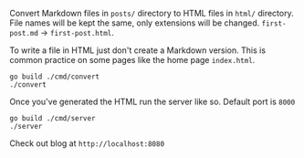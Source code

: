 Convert Markdown files in `posts/` directory to HTML files in `html/` directory.
File names will be kept the same, only extensions will be changed. `first-post.md` -> `first-post.html`.

To write a file in HTML just don't create a Markdown version.
This is common practice on some pages like the home page `index.html`.

```
go build ./cmd/convert
./convert
```

Once you've generated the HTML run the server like so. Default port is `8000`

```
go build ./cmd/server
./server
```

Check out blog at `http://localhost:8080`